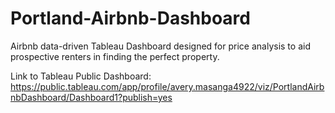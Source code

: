 # Portland-Airbnb-Dashboard
Airbnb data-driven Tableau Dashboard designed for price analysis to aid prospective renters in finding the perfect property.

Link to Tableau Public Dashboard: https://public.tableau.com/app/profile/avery.masanga4922/viz/PortlandAirbnbDashboard/Dashboard1?publish=yes
